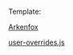 Template: 

[Arkenfox](https://github.com/arkenfox/user.js/blob/master/user.js)

[user-overrides.js](https://gitlab.com/trafotin/dotfiles/-/blob/main/user-overrides.js)
